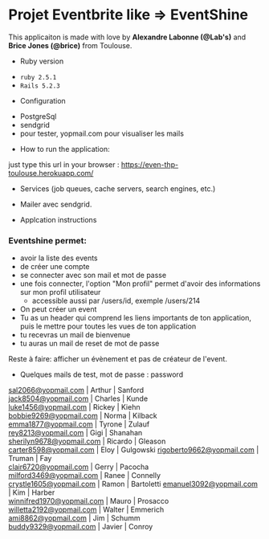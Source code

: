 # Projet Eventbrite like => EventShine

This applicaiton is made with love by **Alexandre Labonne (@Lab's)** and **Brice Jones (@brice)** from Toulouse.

* Ruby version
- ```ruby 2.5.1 ```
- ```Rails 5.2.3``` 

* Configuration
- PostgreSql
- sendgrid
- pour tester, yopmail.com pour visualiser les mails


* How to run the application:

just type this url in your browser :
https://even-thp-toulouse.herokuapp.com/

* Services (job queues, cache servers, search engines, etc.)
- Mailer avec sendgrid.

* Applcation instructions
### Eventshine permet:
- avoir la liste des events
- de créer une compte
- se connecter avec son mail et mot de passe
- une fois connecter, l'option "Mon profil" permet d'avoir des informations sur mon profil utilisateur
    - accessible aussi par /users/id, exemple /users/214
- On peut créer un event 
- Tu as un header qui comprend les liens importants de ton application, puis le mettre pour toutes les vues de ton application
- tu recevras un mail de bienvenue
- tu auras un mail de reset de mot de passe


Reste à faire: afficher un évènement et pas de créateur de l'event.

* Quelques mails de test, mot de passe : password

sal2066@yopmail.com       | Arthur     | Sanford   
jack8504@yopmail.com      | Charles    | Kunde     
luke1456@yopmail.com      | Rickey     | Kiehn     
bobbie9269@yopmail.com    | Norma      | Kilback   
emma1877@yopmail.com      | Tyrone     | Zulauf    
rey8213@yopmail.com       | Gigi       | Shanahan  
sherilyn9678@yopmail.com  | Ricardo    | Gleason   
carter8598@yopmail.com    | Eloy       | Gulgowski 
rigoberto9662@yopmail.com | Truman     | Fay       
clair6720@yopmail.com     | Gerry      | Pacocha   
milford3469@yopmail.com   | Ranee      | Connelly  
crystle1605@yopmail.com   | Ramon      | Bartoletti
emanuel3092@yopmail.com   | Kim        | Harber    
winnifred1970@yopmail.com | Mauro      | Prosacco  
willetta2192@yopmail.com  | Walter     | Emmerich  
ami8862@yopmail.com       | Jim        | Schumm    
buddy9329@yopmail.com     | Javier     | Conroy 
